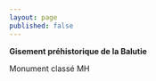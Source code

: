 ```yaml
---
layout: page
published: false
---
```


**Gisement préhistorique de la Balutie**

Monument classé MH
